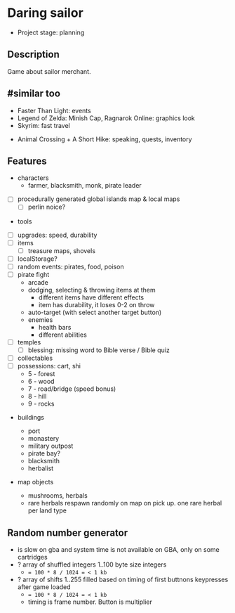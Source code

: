 # Daring sailor

- Project stage: planning

## Description

Game about sailor merchant.

## #similar too

- Faster Than Light: events
- Legend of Zelda: Minish Cap, Ragnarok Online: graphics look
- Skyrim: fast travel
+ Animal Crossing + A Short Hike: speaking, quests, inventory

## Features

- characters
	- farmer, blacksmith, monk, pirate leader
- [ ] procedurally generated global islands map & local maps
	- [ ] perlin noice?
- tools
- [ ] upgrades: speed, durability
- [ ] items
	- [ ] treasure maps, shovels
- [ ] localStorage?
- [ ] random events: pirates, food, poison
- [ ] pirate fight
	- arcade
	- dodging, selecting & throwing items at them
		- different items have different effects
		- item has durability, it loses 0-2 on throw
	- auto-target (with select another target button)
	- enemies
		- health bars
		- different abilities
- [ ] temples
	- [ ] blessing: missing word to Bible verse / Bible quiz
- [ ] collectables
- [ ] possessions: cart, shi
	- 5 - forest
	- 6 - wood
	- 7 - road/bridge (speed bonus)
	- 8 - hill
	- 9 - rocks

- buildings
	- port
	- monastery
	- military outpost
	- pirate bay?
	- blacksmith
	- herbalist

- map objects
	- mushrooms, herbals
	- rare herbals respawn randomly on map on pick up. one rare herbal per land type


## Random number generator

- is slow on gba and system time is not available on GBA, only on some cartridges
- ? array of shuffled integers 1..100 byte size integers
	- `= 100 * 8 / 1024 = < 1 kb`
- ? array of shifts 1..255 filled based on timing of first buttnons keypresses after game loaded
	- `= 100 * 8 / 1024 = < 1 kb`
	- timing is frame number. Button is multiplier
